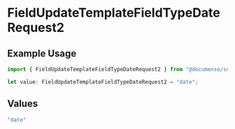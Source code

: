 # FieldUpdateTemplateFieldTypeDateRequest2

## Example Usage

```typescript
import { FieldUpdateTemplateFieldTypeDateRequest2 } from "@documenso/sdk-typescript/models/operations";

let value: FieldUpdateTemplateFieldTypeDateRequest2 = "date";
```

## Values

```typescript
"date"
```